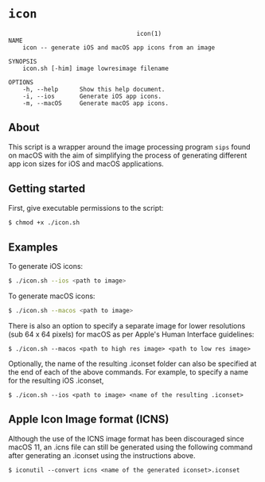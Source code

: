 # `icon`

```
                                    icon(1)
NAME
    icon -- generate iOS and macOS app icons from an image 

SYNOPSIS
    icon.sh [-him] image lowresimage filename

OPTIONS
    -h, --help      Show this help document.
    -i, --ios       Generate iOS app icons.    
    -m, --macOS     Generate macOS app icons. 
```

## About 

This script is a wrapper around the image processing program `sips` found on macOS with the aim of simplifying the process of generating different app icon sizes for iOS and macOS applications. 

## Getting started

First, give executable permissions to the script:

```bash
$ chmod +x ./icon.sh
```

## Examples

To generate iOS icons:

```bash
$ ./icon.sh --ios <path to image>
```

To generate macOS icons:

```bash
$ ./icon.sh --macos <path to image>
```

There is also an option to specify a separate image for lower resolutions (sub 64 x 64 pixels) for macOS as per Apple's Human Interface guidelines:

```
$ ./icon.sh --macos <path to high res image> <path to low res image>
```

Optionally, the name of the resulting .iconset folder can also be specified at the end of each of the above commands. For example, to specify a name for the resulting iOS .iconset,

```
$ ./icon.sh --ios <path to image> <name of the resulting .iconset>
```

## Apple Icon Image format (ICNS)

Although the use of the ICNS image format has been discouraged since macOS 11, an .icns file can still be generated using the following command after generating an .iconset using the instructions above.

```
$ iconutil --convert icns <name of the generated iconset>.iconset
```
